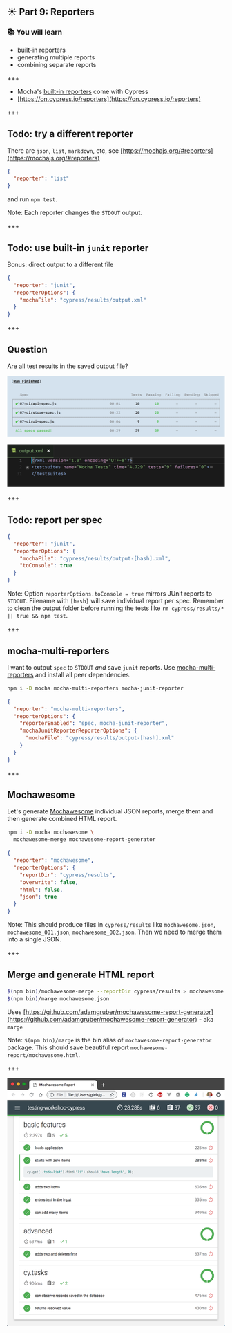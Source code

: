 ## ☀️ Part 9: Reporters

### 📚 You will learn

- built-in reporters
- generating multiple reports
- combining separate reports

+++

- Mocha's [built-in reporters](https://mochajs.org/#reporters) come with Cypress
- [https://on.cypress.io/reporters](https://on.cypress.io/reporters)

+++

## Todo: try a different reporter

There are `json`, `list`, `markdown`, etc, see [https://mochajs.org/#reporters](https://mochajs.org/#reporters)

```json
{
  "reporter": "list"
}
```

and run `npm test`.

Note:
Each reporter changes the `STDOUT` output.

+++

## Todo: use built-in `junit` reporter

Bonus: direct output to a different file

```json
{
  "reporter": "junit",
  "reporterOptions": {
    "mochaFile": "cypress/results/output.xml"
  }
}
```

+++

## Question

Are all test results in the saved output file?

![Run numbers](./img/test-run.png)

![Report numbers](./img/junit-output.png)

+++

## Todo: report per spec

```json
{
  "reporter": "junit",
  "reporterOptions": {
    "mochaFile": "cypress/results/output-[hash].xml",
    "toConsole": true
  }
}
```

Note:
Option `reporterOptions.toConsole = true` mirrors JUnit reports to `STDOUT`.
Filename with `[hash]` will save individual report per spec. Remember to clean the output folder before running the tests like `rm cypress/results/* || true && npm test`.

+++

## mocha-multi-reporters

I want to output `spec` to `STDOUT` _and_ save `junit` reports. Use [mocha-multi-reporters](https://github.com/stanleyhlng/mocha-multi-reporters) and install all peer dependencies.

```sh
npm i -D mocha mocha-multi-reporters mocha-junit-reporter
```

```json
{
  "reporter": "mocha-multi-reporters",
  "reporterOptions": {
    "reporterEnabled": "spec, mocha-junit-reporter",
    "mochaJunitReporterReporterOptions": {
      "mochaFile": "cypress/results/output-[hash].xml"
    }
  }
}
```

+++

## Mochawesome

Let's generate [Mochawesome](https://github.com/adamgruber/mochawesome) individual JSON reports, merge them and then generate combined HTML report.

```sh
npm i -D mocha mochawesome \
  mochawesome-merge mochawesome-report-generator
```

```json
{
  "reporter": "mochawesome",
  "reporterOptions": {
    "reportDir": "cypress/results",
    "overwrite": false,
    "html": false,
    "json": true
  }
}
```

Note:
This should produce files in `cypress/results` like `mochawesome.json`, `mochawesome_001.json`, `mochawesome_002.json`. Then we need to merge them into a single JSON.

+++

## Merge and generate HTML report

```sh
$(npm bin)/mochawesome-merge --reportDir cypress/results > mochawesome.json
$(npm bin)/marge mochawesome.json
```

Uses [https://github.com/adamgruber/mochawesome-report-generator](https://github.com/adamgruber/mochawesome-report-generator) - aka `marge`

Note:
`$(npm bin)/marge` is the bin alias of `mochawesome-report-generator` package. This should save beautiful report `mochawesome-report/mochawesome.html`.

+++

![Mochawesome report](./img/report.png)

